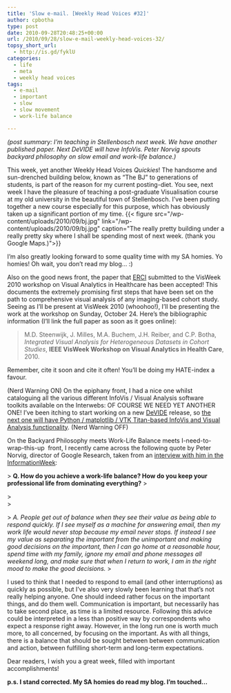 ```yaml
---
title: 'Slow e-mail. [Weekly Head Voices #32]'
author: cpbotha
type: post
date: 2010-09-28T20:48:25+00:00
url: /2010/09/28/slow-e-mail-weekly-head-voices-32/
topsy_short_url:
  - http://is.gd/fyklU
categories:
  - life
  - meta
  - weekly head voices
tags:
  - e-mail
  - important
  - slow
  - slow movement
  - work-life balance

---
```

_(post summary: I’m teaching in Stellenbosch next week. We have another published paper. Next DeVIDE will have InfoVis. Peter Norvig spouts backyard philosophy on slow email and work-life balance.)_

This week, yet another Weekly Head Voices _Quickies_! The handsome and sun-drenched building below, known as “The BJ” to generations of students, is part of the reason for my current posting-diet. You see, next week I have the pleasure of teaching a post-graduate Visualisation course at my old university in the beautiful town of Stellenbosch. I’ve been putting together a new course especially for this purpose, which has obviously taken up a significant portion of my time.
{{< figure src="/wp-content/uploads/2010/09/bj.jpg" link="/wp-content/uploads/2010/09/bj.jpg" caption="The really pretty building under a really pretty sky where I shall be spending most of next week. (thank you Google Maps.)">}} 

I’m also greatly looking forward to some quality time with my SA homies. Yo homies! Oh wait, you don’t read my blog… :)

Also on the good news front, the paper that [ERCI][1] submitted to the VisWeek 2010 workshop on Visual Analytics in Healthcare has been accepted! This documents the extremely promising first steps that have been set on the path to comprehensive visual analysis of any imaging-based cohort study. Seeing as I’ll be present at VisWeek 2010 (whoohoo!), I’ll be presenting the work at the workshop on Sunday, October 24. Here’s the bibliographic information (I’ll link the full paper as soon as it goes online):

> M.D. Steenwijk, J. Milles, M.A. Buchem, J.H. Reiber, and C.P. Botha, _Integrated Visual Analysis for Heterogeneous Datasets in Cohort Studies_, **IEEE VisWeek Workshop on Visual Analytics in Health Care**, 2010.

Remember, cite it soon and cite it often! You’ll be doing my HATE-index a favour.

(Nerd Warning ON) On the epiphany front, I had a nice one whilst cataloguing all the various different InfoVis / Visual Analysis software toolkits available on the Interwebs: OF COURSE WE NEED YET ANOTHER ONE! I’ve been itching to start working on a new [DeVIDE][2] release, so [the next one will have Python / matplotlib / VTK Titan-based InfoVis and Visual Analysis functionality][3]. (Nerd Warning OFF)

On the Backyard Philosophy meets Work-Life Balance meets I-need-to-wrap-this-up  front, I recently came across the following quote by Peter Norvig, director of Google Research, taken from an [interview with him in the InformationWeek][4]:

> <div id="_mcePaste">
&gt;   <strong>Q. How do you achieve a work-life balance? How do you keep your professional life from dominating everything?</strong>
&gt; </div>
> 
> <div>
&gt;   <strong><br/> </strong>
&gt; </div>
> 
> <div>
&gt;   <em>A. People get out of balance when they see their value as being able to respond quickly. If I see myself as a machine for answering email, then my work life would never stop because my email never stops. If instead I see my value as separating the important from the unimportant and making good decisions on the important, then I can go home at a reasonable hour, spend time with my family, ignore my email and phone messages all weekend long, and make sure that when I return to work, I am in the right mood to make the good decisions.</em>
&gt; </div>

I used to think that I needed to respond to email (and other interruptions) as quickly as possible, but I’ve also very slowly been learning that that’s not really helping anyone. One should indeed rather focus on the important things, and do them well. Communication is important, but necessarily has to take second place, as time is a limited resource. Following this advice could be interpreted in a less than positive way by correspondents who expect a response right away. However, in the long run one is worth much more, to all concerned, by focusing on the important. As with all things, there is a balance that should be sought between between communication and action, between fulfilling short-term and long-term expectations.

Dear readers, I wish you a great week, filled with important accomplishments!

**p.s. I stand corrected. My SA homies do read my blog. I’m touched…**

 [1]: /about/weekly-head-voices-abbreviations/ "WHV abbreviations page"
 [2]: http://graphics.tudelft.nl/Projects/DeVIDE "DeVIDE website"
 [3]: http://code.google.com/p/devide/wiki/Early2011ReleasePlans "DeVIDE early 2011 release plans"
 [4]: http://www.informationweek.com/news/global-cio/trends/showArticle.jhtml?articleID=224900261 "Interview with Peter Norvig"

